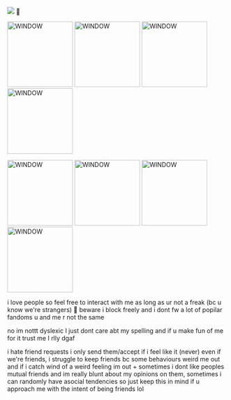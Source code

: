 


![](https://komarev.com/ghpvc/?username=partiesareforlosers&color=f5b342&label=my+lab+subjects) 🥘

<img src= "https://i.postimg.cc/7ZJhDbNk/9261-E992-37-BE-4-ED2-8-FA8-BA024512-E520.png" alt="WINDOW" width="150" height="150"> <img src= "https://i.postimg.cc/7ZJhDbNk/9261-E992-37-BE-4-ED2-8-FA8-BA024512-E520.png" alt="WINDOW" width="150" height="150"> <img src= "https://i.postimg.cc/7ZJhDbNk/9261-E992-37-BE-4-ED2-8-FA8-BA024512-E520.png" alt="WINDOW" width="150" height="150"> <img src= "https://i.postimg.cc/8zT40JQZ/DD5-C173-E-EFB2-41-E9-BFAE-7563-A577-F209.png" alt="WINDOW" width="150" height="150">

<img src= "https://i.postimg.cc/Vvcn0pzK/48-F20357-CE53-4-C95-B838-4493-F2206-EEE.png" alt="WINDOW" width="150" height="150"> <img src= "https://i.postimg.cc/7ZJhDbNk/9261-E992-37-BE-4-ED2-8-FA8-BA024512-E520.png" alt="WINDOW" width="150" height="150"> <img src= "https://i.postimg.cc/fbLKMGbX/34969-E6-A-6-E62-4750-A413-F6-A9-EC5115-DB.png" alt="WINDOW" width="150" height="150"> <img src= "https://i.postimg.cc/ryQwr7yz/169-CC26-D-AE56-4-AD9-BD06-07-E642-C5-D992.png" alt="WINDOW" width="150" height="150">


i love people so feel free to interact with me as long as ur not a freak (bc u know we're strangers) 🙂 beware i block freely and i dont fw a lot of popilar fandoms u and me r not the same

no im nottt dyslexic I just dont care abt my spelling and if u make fun of me for it trust me I rlly dgaf

i hate friend requests i only send them/accept if i feel like it (never) even if we're friends, i struggle to keep friends bc some behaviours weird me out and if i catch wind of a weird feeling im out + sometimes i dont like peoples mutual friends and im really blunt about my opinions on them, sometimes i can randomly have asocial tendencies so just keep this in mind if u approach me with the intent of being friends lol 
